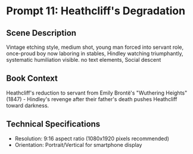 # Prompt 11: Heathcliff's Degradation

## Scene Description
Vintage etching style, medium shot, young man forced into servant role, once-proud boy now laboring in stables, Hindley watching triumphantly, systematic humiliation visible. no text elements, Social descent

## Book Context
Heathcliff's reduction to servant from Emily Brontë's "Wuthering Heights" (1847) - Hindley's revenge after their father's death pushes Heathcliff toward darkness.

## Technical Specifications
- Resolution: 9:16 aspect ratio (1080x1920 pixels recommended)
- Orientation: Portrait/Vertical for smartphone display